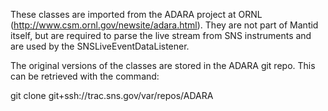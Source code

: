 These classes are imported from the ADARA project at ORNL (http://www.csm.ornl.gov/newsite/adara.html).
They are not part of Mantid itself, but are required to parse the live stream from SNS instruments and are used by the SNSLiveEventDataListener.

The original versions of the classes are stored in the ADARA git repo.  This can be retrieved with the command:

git clone git+ssh://trac.sns.gov/var/repos/ADARA


